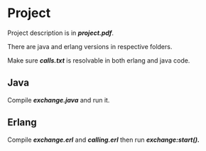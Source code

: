 # Project

Project description is in ***project.pdf***.

There are java and erlang versions in respective folders.

Make sure ***calls.txt*** is resolvable in both erlang and java code.
## Java

Compile ***exchange.java*** and run it.

## Erlang

Compile ***exchange.erl*** and ***calling.erl*** then run ***exchange:start().***
